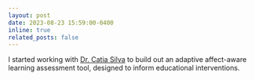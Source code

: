 ```yaml
---
layout: post
date: 2023-08-23 15:59:00-0400
inline: true
related_posts: false
---
```


I started working with [Dr. Catia Silva](https://faculty.eng.ufl.edu/catia-silva/bio/) to build out an adaptive affect-aware learning assessment tool, designed to inform educational interventions.
